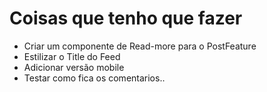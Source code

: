 # Coisas que tenho que fazer


- Criar um componente de Read-more para o PostFeature
- Estilizar o Title do Feed
- Adicionar versão mobile
- Testar como fica os comentarios..